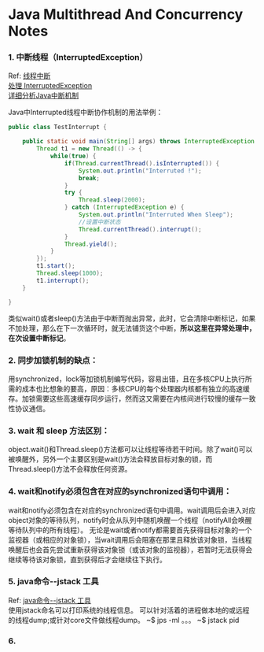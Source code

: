 # Java Multithread And Concurrency Notes

### 1. 中断线程（InterruptedException）

Ref: [线程中断](https://www.cnblogs.com/lt132024/p/6438897.html)  
[处理 InterruptedException](https://www.ibm.com/developerworks/cn/java/j-jtp05236.html)  
[详细分析Java中断机制](http://www.infoq.com/cn/articles/java-interrupt-mechanism)  

Java中Interrupted线程中断协作机制的用法举例：
```java
public class TestInterrupt {

	public static void main(String[] args) throws InterruptedException {
		Thread t1 = new Thread(() -> {
			while(true) {
				if(Thread.currentThread().isInterrupted()) {
					System.out.println("Interruted !");
					break;
				}
				try {
					Thread.sleep(2000);
				} catch (InterruptedException e) {
					System.out.println("Interruted When Sleep");
					//设置中断状态
					Thread.currentThread().interrupt();
				}
				Thread.yield();
			}
		});
		t1.start();
		Thread.sleep(1000);
		t1.interrupt();
	}

}
```

类似wait()或者sleep()方法由于中断而抛出异常，此时，它会清除中断标记，如果不加处理，那么在下一次循环时，就无法铺货这个中断，**所以这里在异常处理中，在次设置中断标记**。

### 2. 同步加锁机制的缺点：
用synchronized，lock等加锁机制编写代码，容易出错，且在多核CPU上执行所需的成本也比想象的要高，原因：多核CPU的每个处理器内核都有独立的高速缓存。加锁需要这些高速缓存同步运行，然而这又需要在内核间进行较慢的缓存一致性协议通信。

### 3. wait 和 sleep 方法区别：
object.wait()和Thread.sleep()方法都可以让线程等待若干时间。除了wait()可以被唤醒外，另外一个主要区别是wait()方法会释放目标对象的锁，而Thread.sleep()方法不会释放任何资源。

### 4. wait和notify必须包含在对应的synchronized语句中调用：
wait和notify必须包含在对应的synchronized语句中调用。wait调用后会进入对应object对象的等待队列，notify时会从队列中随机唤醒一个线程（notifyAll会唤醒等待队列中的所有线程）。
无论是wait或者notify都需要首先获得目标对象的一个监视器（或相应的对象锁），当wait调用后会阻塞在那里且释放该对象锁，当线程唤醒后也会首先尝试重新获得该对象锁（或该对象的监视器），若暂时无法获得会继续等待该对象锁，直到获得后才会继续往下执行。


### 5. java命令--jstack 工具
Ref: [java命令--jstack 工具](http://www.cnblogs.com/kongzhongqijing/articles/3630264.html)  
使用jstack命名可以打印系统的线程信息。 可以针对活着的进程做本地的或远程的线程dump;或针对core文件做线程dump。
~$ jps -ml
。。。
~$ jstack pid

### 6. 
